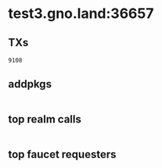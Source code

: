 # test3.gno.land:36657

## TXs
```
9108
```

## addpkgs
```
```

## top realm calls
```
```

## top faucet requesters
```
```

